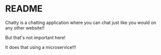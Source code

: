 # README #

Chatty is a chatting application where you can chat just like you would on any other website!!

But that's not important here!

It does that using a microservice!!!
